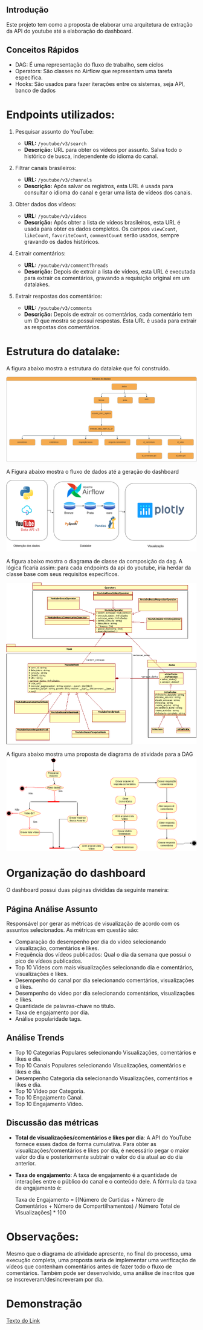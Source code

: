 
## Introdução
Este projeto tem como a proposta de elaborar uma arquitetura de extração da API do youtube até a elaboração do dashboard.


## Conceitos Rápidos

- DAG: É uma representação do fluxo de trabalho, sem ciclos
- Operators: São classes no Airflow que representam uma tarefa específica.
- Hooks: São usados para fazer iterações entre os sistemas, seja API, banco de dados



# Endpoints utilizados:

1. Pesquisar assunto do YouTube:
   - **URL:** `/youtube/v3/search`
   - **Descrição:** URL para obter os vídeos por assunto. Salva todo o histórico de busca, independente do idioma do canal.

2. Filtrar canais brasileiros:
   - **URL:** `/youtube/v3/channels`
   - **Descrição:** Após salvar os registros, esta URL é usada para consultar o idioma do canal e gerar uma lista de vídeos dos canais.

3. Obter dados dos vídeos:
   - **URL:** `/youtube/v3/videos`
   - **Descrição:** Após obter a lista de vídeos brasileiros, esta URL é usada para obter os dados completos. Os campos `viewCount`, `likeCount`, `favoriteCount`, `commentCount` serão usados, sempre gravando os dados históricos.

4. Extrair comentários:
   - **URL:** `/youtube/v3/commentThreads`
   - **Descrição:** Depois de extrair a lista de vídeos, esta URL é executada para extrair os comentários, gravando a requisição original em um datalakes.

5. Extrair respostas dos comentários:
   - **URL:** `/youtube/v3/comments`
   - **Descrição:** Depois de extrair os comentários, cada comentário tem um ID que mostra se possui respostas. Esta URL é usada para extrair as respostas dos comentários.

# Estrutura do datalake:
 A figura abaixo mostra a estrutura do datalake que foi construido.
 
![Exemplo de imagem](https://github.com/rodrigorocha1/analise_dados_youtube/blob/main/docs/datalake.drawio.png)

A Figura abaixo mostra o fluxo de dados até a geração do dashboard

![Exemplo de imagem](https://github.com/rodrigorocha1/analise_dados_youtube/blob/main/docs/diagrama_datalake.drawio.png)


A figura abaixo mostra o diagrama de classe da composição da dag. A lógica ficaria assim: para cada endpoints da api do youtube, iria herdar da classe base com seus requisitos específicos.

![](https://github.com/rodrigorocha1/analise_dados_youtube/blob/main/docs/diagrama%20de%20classe.png)

A figura abaixo mostra uma proposta de diagrama de atividade para a DAG
![](https://github.com/rodrigorocha1/analise_dados_youtube/blob/main/docs/diagrama_de_atividade_dag.drawio.png)

# Organização do dashboard

O dashboard possui duas páginas divididas da seguinte maneira:

## Página Análise Assunto

Responsável por gerar as métricas de visualização de acordo com os assuntos selecionados. As métricas em questão são:

- Comparação do desempenho por dia do vídeo selecionando visualização, comentários e likes.
- Frequência dos vídeos publicados: Qual o dia da semana que possui o pico de vídeos publicados.
- Top 10 Vídeos com mais visualizações selecionando dia e comentários, visualizações e likes.
- Desempenho do canal por dia selecionando comentários, visualizações e likes.
- Desempenho do vídeo por dia selecionando comentários, visualizações e likes.
- Quantidade de palavras-chave no título.
- Taxa de engajamento por dia.
- Análise popularidade tags.

## Análise Trends

- Top 10 Categorias Populares selecionando Visualizações, comentários e likes e dia.
- Top 10 Canais Populares selecionando Visualizações, comentários e likes e dia.
- Desempenho Categoria dia selecionando Visualizações, comentários e likes e dia.
- Top 10 Vídeo por Categoria.
- Top 10 Engajamento Canal.
- Top 10 Engajamento Vídeo.

## Discussão das métricas

- **Total de visualizações/comentários e likes por dia**: A API do YouTube fornece esses dados de forma cumulativa. Para obter as visualizações/comentários e likes por dia, é necessário pegar o maior valor do dia e posteriormente subtrair o valor do dia atual ao do dia anterior.

- **Taxa de engajamento**: A taxa de engajamento é a quantidade de interações entre o público do canal e o conteúdo dele. A fórmula da taxa de engajamento é:

  Taxa de Engajamento = [(Número de Curtidas + Número de Comentários + Número de Compartilhamentos) / Número Total de Visualizações] * 100


# Observações:
 Mesmo que o diagrama de atividade apresente, no final do processo, uma execução completa, uma proposta seria de implementar uma verificação de vídeos que contenham comentários antes de fazer todo o fluxo de comentários. Também pode ser desenvolvido, uma análise de inscritos que se inscreveram/desincreveram por dia.

# Demonstração 
[Texto do Link](https://youtu.be/lbeXxPMNq0o)
